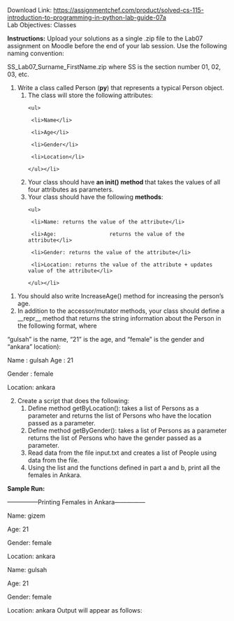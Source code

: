 Download Link: https://assignmentchef.com/product/solved-cs-115-introduction-to-programming-in-python-lab-guide-07a
<br>
Lab Objectives:  Classes

<strong>Instructions:</strong> Upload your solutions as a single .zip file to the Lab07 assignment on Moodle before the end of your lab session. Use the following naming convention:

SS_Lab07_Surname_FirstName.zip where SS is the section number 01, 02, 03, etc.




<ol>

 <li>Write a class called Person  (<strong>py</strong>) that represents a typical Person object.

  <ol>

   <li>The class will store the following attributes:

    <ul>

     <li>Name</li>

     <li>Age</li>

     <li>Gender</li>

     <li>Location</li>

    </ul></li>

   <li>Your class should have <strong>an init() method </strong>that takes the values of all four attributes as parameters.</li>

   <li>Your class should have the following <strong>methods</strong>:

    <ul>

     <li>Name: returns the value of the attribute</li>

     <li>Age:                 returns the value of the attribute</li>

     <li>Gender: returns the value of the attribute</li>

     <li>Location: returns the value of the attribute + updates value of the attribute</li>

    </ul></li>

  </ol></li>

</ol>




<ol>

 <li>You should also write IncreaseAge() method for increasing the person’s age.</li>

 <li>In addition to the accessor/mutator methods, your class should define a __repr__ method that returns the string information about the Person in the following format, where</li>

</ol>

“gulsah” is the name, “21” is the age, and “female” is the gender and “ankara” location):




Name    : gulsah Age     : 21

Gender  : female

Location: ankara







<ol start="2">

 <li>Create a script that does the following:

  <ol>

   <li>Define method getByLocation(): takes a list of Persons as a parameter and returns the list of Persons who have the location passed as a parameter.</li>

   <li>Define method getByGender(): takes a list of Persons as a parameter returns the list of Persons who have the gender passed as a parameter.</li>

   <li>Read data from the file input.txt and creates a list of People using data from the file.</li>

   <li>Using the list and the functions defined in part a and b, print all the females in Ankara.</li>

  </ol></li>

</ol>




<strong>Sample Run: </strong>

—————Printing Females in Ankara—————

Name: gizem

Age: 21

Gender: female

Location: ankara




Name: gulsah

Age: 21

Gender: female

Location: ankara Output will appear as follows:











